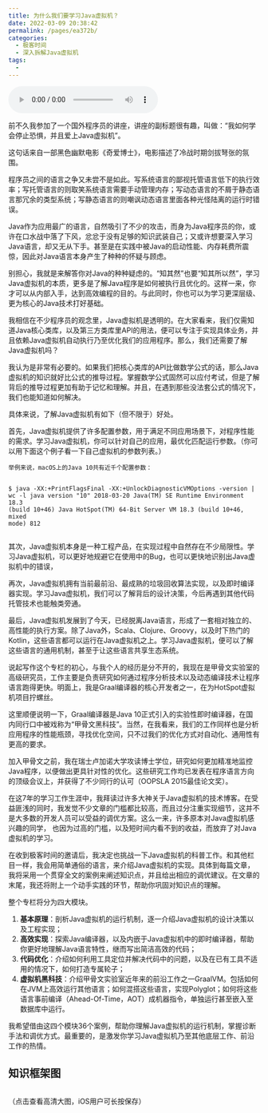 ```yaml
---
title: 为什么我们要学习Java虚拟机？
date: 2022-03-09 20:38:42
permalink: /pages/ea372b/
categories:
  - 极客时间
  - 深入拆解Java虚拟机
tags:
  - 
---
```

<audio title="开篇词.为什么我们要学习Java虚拟机？" src="https://static001.geekbang.org/resource/audio/ce/ce/ce0e768ebc2940176a65dbef8dc184ce.mp3" controls="controls"></audio> 
<p>前不久我参加了一个国外程序员的讲座，讲座的副标题很有趣，叫做：“我如何学会停止恐惧，并且爱上Java虚拟机”。</p>
<p>这句话来自一部黑色幽默电影《奇爱博士》，电影描述了冷战时期剑拔弩张的氛围。</p>
<p>程序员之间的语言之争又未尝不是如此。写系统语言的鄙视托管语言低下的执行效率；写托管语言的则取笑系统语言需要手动管理内存；写动态语言的不屑于静态语言那冗余的类型系统；写静态语言的则嘲讽动态语言里面各种光怪陆离的运行时错误。</p>
<p>Java作为应用最广的语言，自然吸引了不少的攻击，而身为Java程序员的你，或许在口水战中落了下风，忿忿于没有足够的知识武装自己；又或许想要深入学习Java语言，却又无从下手。甚至是在实践中被Java的启动性能、内存耗费所震惊，因此对Java语言本身产生了种种的怀疑与顾虑。</p>
<p>别担心，我就是来解答你对Java的种种疑虑的。“知其然”也要“知其所以然”，学习Java虚拟机的本质，更多是了解Java程序是如何被执行且优化的。这样一来，你才可以从内部入手，达到高效编程的目的。与此同时，你也可以为学习更深层级、更为核心的Java技术打好基础。</p>
<p>我相信在不少程序员的观念里，Java虚拟机是透明的。在大家看来，我们仅需知道Java核心类库，以及第三方类库里API的用法，便可以专注于实现具体业务，并且依赖Java虚拟机自动执行乃至优化我们的应用程序。那么，我们还需要了解Java虚拟机吗？</p><!-- [[[read_end]]] -->
<p>我认为是非常有必要的。如果我们把核心类库的API比做数学公式的话，那么Java虚拟机的知识就好比公式的推导过程。掌握数学公式固然可以应付考试，但是了解背后的推导过程更加有助于记忆和理解。并且，在遇到那些没法套公式的情况下，我们也能知道如何解决。</p>
<p>具体来说，了解Java虚拟机有如下（但不限于）好处。</p>
<p>首先，Java虚拟机提供了许多配置参数，用于满足不同应用场景下，对程序性能的需求。学习Java虚拟机，你可以针对自己的应用，最优化匹配运行参数。（你可以用下面这个例子看一下自己虚拟机的参数列表。）</p>
<pre><code>举例来说，macOS上的Java 10共有近千个配置参数：

$ java -XX:+PrintFlagsFinal -XX:+UnlockDiagnosticVMOptions -version | wc -l
java version &quot;10&quot; 2018-03-20
Java(TM) SE Runtime Environment 18.3 (build 10+46)
Java HotSpot(TM) 64-Bit Server VM 18.3 (build 10+46, mixed mode)
     812
</code></pre>
<p>其次，Java虚拟机本身是一种工程产品，在实现过程中自然存在不少局限性。学习Java虚拟机，可以更好地规避它在使用中的Bug，也可以更快地识别出Java虚拟机中的错误，</p>
<p>再次，Java虚拟机拥有当前最前沿、最成熟的垃圾回收算法实现，以及即时编译器实现。学习Java虚拟机，我们可以了解背后的设计决策，今后再遇到其他代码托管技术也能触类旁通。</p>
<p>最后，Java虚拟机发展到了今天，已经脱离Java语言，形成了一套相对独立的、高性能的执行方案。除了Java外，Scala、Clojure、Groovy，以及时下热门的Kotlin，这些语言都可以运行在Java虚拟机之上。学习Java虚拟机，便可以了解这些语言的通用机制，甚至于让这些语言共享生态系统。</p>
<p>说起写作这个专栏的初心，与我个人的经历是分不开的，我现在是甲骨文实验室的高级研究员，工作主要是负责研究如何通过程序分析技术以及动态编译技术让程序语言跑得更快。明面上，我是Graal编译器的核心开发者之一，在为HotSpot虚拟机项目拧螺丝。</p>
<p>这里顺便说明一下，Graal编译器是Java 10正式引入的实验性即时编译器，在国内同行口中被戏称为“甲骨文黑科技”。当然，在我看来，我们的工作同样也是分析应用程序的性能瓶颈，寻找优化空间，只不过我们的优化方式对自动化、通用性有更高的要求。</p>
<p>加入甲骨文之前，我在瑞士卢加诺大学攻读博士学位，研究如何更加精准地监控Java程序，以便做出更具针对性的优化。这些研究工作均已发表在程序语言方向的顶级会议上，并获得了不少同行的认可（OOPSLA 2015最佳论文奖）。</p>
<p>在这7年的学习工作生涯中，我拜读过许多大神关于Java虚拟机的技术博客。在受益匪浅的同时，我发觉不少文章的门槛都比较高，而且过分注重实现细节，这并不是大多数的开发人员可以受益的调优方案。这么一来，许多原本对Java虚拟机感兴趣的同学， 也因为过高的门槛，以及短时间内看不到的收益，而放弃了对Java虚拟机的学习。</p>
<p>在收到极客时间的邀请后，我决定也挑战一下Java虚拟机的科普工作。和其他栏目一样，我会用简单通俗的语言，来介绍Java虚拟机的实现。具体到每篇文章，我将采用一个贯穿全文的案例来阐述知识点，并且给出相应的调优建议。在文章的末尾，我还将附上一个动手实践的环节，帮助你巩固对知识点的理解。</p>
<p>整个专栏将分为四大模块。</p>
<ol>
<li><strong>基本原理</strong>：剖析Java虚拟机的运行机制，逐一介绍Java虚拟机的设计决策以及工程实现；</li>
<li><strong>高效实现</strong>：探索Java编译器，以及内嵌于Java虚拟机中的即时编译器，帮助你更好地理解Java语言特性，继而写出简洁高效的代码；</li>
<li><strong>代码优化</strong>：介绍如何利用工具定位并解决代码中的问题，以及在已有工具不适用的情况下，如何打造专属轮子；</li>
<li><strong>虚拟机黑科技</strong>：介绍甲骨文实验室近年来的前沿工作之一GraalVM。包括如何在JVM上高效运行其他语言；如何混搭这些语言，实现Polyglot；如何将这些语言事前编译（Ahead-Of-Time，AOT）成机器指令，单独运行甚至嵌入至数据库中运行。</li>
</ol>
<p>我希望借由这四个模块36个案例，帮助你理解Java虚拟机的运行机制，掌握诊断手法和调优方式。最重要的，是激发你学习Java虚拟机乃至其他底层工作、前沿工作的热情。</p>
<h2>知识框架图</h2>
<p><img src="https://static001.geekbang.org/resource/image/41/77/414248014bf825dd610c3095eed75377.jpg" alt="" /></p>
<p>（点击查看高清大图，iOS用户可长按保存）</p>
